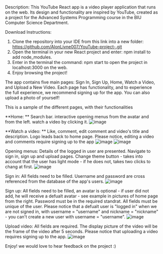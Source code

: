 Description:
This YouTube React app is a video player application that runs on the web. Its design and functionality are inspired by YouTube, created as a project for the Advanced Systems Programming course in the BIU Computer Science Department.

Download Instructions:
1. Clone the repository into your IDE from this link into a new folder:  https://github.com/AlonLivne007/YouTube-project-.git
2. Open the terminal in your new React project and enter: npm install to add node_modules.
3. Enter in the terminal the command: npm start to open the project in localhost:3000 on the web.
4. Enjoy browsing the project!

The app contains five main pages: Sign In, Sign Up, Home, Watch a Video, and Upload a New Video. Each page has functionality, and to experience the full experience, we recommend signing up for the app. You can also upload a photo of yourself!

This is a sample of the different pages, with their functionalities

**Home: **
Search bar. 
interactive opening menus from the avatar and from the left.
watch a video by clicking it.
![image](https://github.com/AlonLivne007/YouTube-project-/assets/120726615/ab2be7ba-94ac-4321-b6c7-e395b866934a)


**Watch a video: **
Like, comment, edit comment and video's title and description.
Logo leads back to home page.
Please notice, editing a video and comments require signing up to the app
![image](https://github.com/AlonLivne007/YouTube-project-/assets/120726615/c046997b-5fd5-4bdf-aeae-e01af51a959f)
![image](https://github.com/AlonLivne007/YouTube-project-/assets/120726615/0b0373af-6327-4ff4-9fda-9e6fefccbe7b)

Opening menus:
Details of the logged in user are presented.
Navigate to sign in, sign up and upload pages.
Change theme button - takes into account that the user has light mode - if he does not, takes two clicks to chang at first.
![image](https://github.com/AlonLivne007/YouTube-project-/assets/120726615/74ff732d-1b1b-4ac4-83c7-eb07e27d32ee)

Sign in:
All fields need to be filled.
Username and password are cross referenced from the database of the app's users.
![image](https://github.com/AlonLivne007/YouTube-project-/assets/120726615/57bcc423-f8bc-4a2c-baed-c5e658f1de00)

Sign up:
All fields need to be filled, an avatar is optional - if user did not add, he will receive a defualt avatar - see example in pictures of home page from the right.
Password must be in the required standrat.
All fields must be unique of the user.
Please notice that a defualt user is "logged in" when we are not signed in, with username = "username" and nickname = "nickname" - you can't create a new user with username = "username".
![image](https://github.com/AlonLivne007/YouTube-project-/assets/120726615/cf00ab2e-ac0c-4141-9dab-02005f71089f)

Upload video: 
All fields are required.
The display picture of the video will be the frame of the video after 5 seconds.
Please notice that uploading a video requires signing up to the app.
![image](https://github.com/AlonLivne007/YouTube-project-/assets/120726615/459c5eec-6416-47f9-ab0e-3a9d07f6e060)



Enjoy! we would love to hear feedback on the project :)
